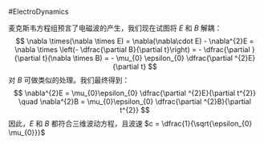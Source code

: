 #ElectroDynamics 

麦克斯韦方程组预言了电磁波的产生，我们现在试图将 $E$ 和 $B$ 解耦：
$$
\nabla \times(\nabla \times E) = \nabla(\nabla\cdot  E) - \nabla^{2}E = \nabla \times \left(- \dfrac{\partial B}{\partial t}\right) = - \dfrac{\partial }{\partial t}(\nabla \times B)  = - \mu_{0} \epsilon_{0} \dfrac{\partial ^{2}E}{\partial t}
$$
对 $B$ 可做类似的处理。我们最终得到：
$$
\nabla^{2}E = \mu_{0}\epsilon_{0} \dfrac{\partial ^{2}E}{\partial t^{2}}  \quad \nabla^{2}B = \mu_{0}\epsilon_{0} \dfrac{\partial ^{2}B}{\partial t^{2}}  
$$
因此，$E$ 和 $B$ 都符合三维波动方程，且波速 $c = \dfrac{1}{\sqrt{\epsilon_{0} \mu_{0}}}$ 